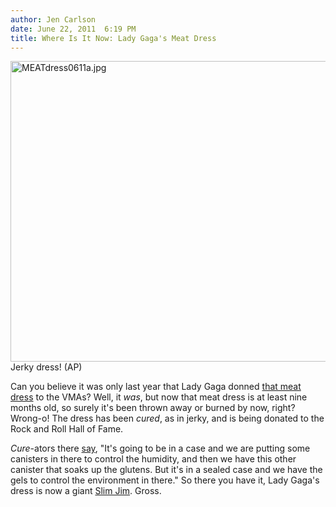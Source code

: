 ```yaml
---
author: Jen Carlson
date: June 22, 2011  6:19 PM
title: Where Is It Now: Lady Gaga's Meat Dress
---
```


<p><span class="mt-enclosure mt-enclosure-image" style="display: inline;"> <img alt="MEATdress0611a.jpg" src="https://web.archive.org/web/20110623144355im_/http://gothamist.com/attachments/arts_jen/MEATdress0611a.jpg" width="640" height="481" class="image-none"> </span><br>
<span class="photo_caption">Jerky dress! (AP)</span></p>

<p>Can you believe it was only last year that Lady Gaga donned <a href="https://web.archive.org/web/20110623144355/http://gothamist.com/2010/09/13/lady_gaga_distracts_from_scandal_wi.php">that meat dress</a> to the VMAs? Well, it <em>was</em>, but now that meat dress is at least nine months old, so surely it&apos;s been thrown away or burned by now, right? Wrong-o! The dress has been <em>cured</em>, as in jerky, and is being donated to the Rock and Roll Hall of Fame.</p>

<p><em>Cure</em>-ators there <a href="https://web.archive.org/web/20110623144355/http://www.mtv.com/news/articles/1665885/lady-gaga-meat-dress.jhtml">say</a>, &quot;It&apos;s going to be in a case and we are putting some canisters in there to control the humidity, and then we have this other canister that soaks up the glutens. But it&apos;s in a sealed case and we have the gels to control the environment in there.&quot; So there you have it, Lady Gaga&apos;s dress is now a giant <a href="https://web.archive.org/web/20110623144355/http://www.youtube.com/watch?v=PXTagE7BtRU">Slim Jim</a>. Gross.</p>